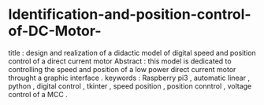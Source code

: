 # Identification-and-position-control-of-DC-Motor-
title : design and realization of a didactic model of digital speed and position control of a direct current motor   Abstract : this model is dedicated to controlling the speed and position of a low power direct current motor throught a graphic interface .  keywords : Raspberry pi3 , automatic linear , python , digital control , tkinter , speed position , position conntrol , voltage control of a MCC .   
